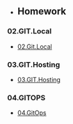 - ## Homework
### 02.GIT.Local
- [02.Git.Local](https://github.com/CyganekM/sa.it-academy.by/tree/md-sa2-33-25/Cyganek_Maxim/02.GIT.Local)

### 03.GIT.Hosting
- [03.GIT.Hosting](https://github.com/CyganekM/sa.it-academy.by/tree/md-sa2-33-25/Cyganek_Maxim/03.GIT.Hosting)

### 04.GITOPS
- [04.GitOps](https://github.com/CyganekM/sa.it-academy.by/tree/md-sa2-33-25/Cyganek_Maxim/03.GitOps)
